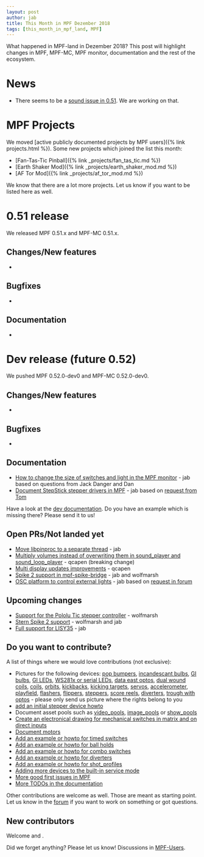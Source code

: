```yaml
---
layout: post
author: jab
title: This Month in MPF Dezember 2018
tags: [this_month_in_mpf_land, MPF]
---
```

What happened in MPF-land in Dezember 2018?
This post will highlight changes in MPF, MPF-MC, MPF monitor, documentation
and the rest of the ecosystem.

# News

* There seems to be a [sound issue in 0.51](https://groups.google.com/forum/#!topic/mpf-users/K6Q8l1K9ORE). We are working on that.

# MPF Projects

We moved [active publicly documented projects by MPF users]({% link projects.html %}).
Some new projects which joined the list this month:

* [Fan-Tas-Tic Pinball]({% link _projects/fan_tas_tic.md %})
* [Earth Shaker Mod]({% link _projects/earth_shaker_mod.md %})
* [AF Tor Mod]({% link _projects/af_tor_mod.md %})

We know that there are a lot more projects. Let us know if you want to be listed here as well.

# 0.51 release

We released MPF 0.51.x and MPF-MC 0.51.x.

## Changes/New features

* 
## Bugfixes

*

## Documentation

* 

# Dev release (future 0.52)

We pushed MPF 0.52.0-dev0 and MPF-MC 0.52.0-dev0.

## Changes/New features

* 
## Bugfixes

* 
## Documentation

* [How to change the size of switches and light in the MPF monitor](https://github.com/missionpinball/mpf-docs/commit/78bcd64254da3710423d5791ce6a067857c9c348) - jab based on questions from Jack Danger and Dan
* [Document StepStick stepper drivers in MPF](https://github.com/missionpinball/mpf-docs/commit/5f6b117f9e0cdae26514dc0e4d5846b83277a9e8) - jab based on [request from Tom](https://groups.google.com/forum/#!topic/mpf-users/ZgssCKBzvnA)

Have a look at the [dev documentation](http://docs.missionpinball.org/en/dev/).
Do you have an example which is missing there? Please send it to us!

## Open PRs/Not landed yet

* [Move libpinproc to a separate thread](https://github.com/missionpinball/mpf/pull/1195) - jab
* [Multiply volumes instead of overwriting them in sound_player and sound_loop_player](https://github.com/missionpinball/mpf-mc/pull/333) - qcapen (breaking change)
* [Multi display updates improvements](https://github.com/missionpinball/mpf-mc/pull/323) - qcapen
* [Spike 2 support in mpf-spike-bridge](https://github.com/missionpinball/mpf-spike-bridge/pull/1) - jab and wolfmarsh
* [OSC platform to control external lights](https://github.com/missionpinball/mpf/pull/1260) - jab based on [request in forum](https://groups.google.com/forum/#!topic/mpf-users/8JZbb_X__Rc)

## Upcoming changes

* [Support for the Pololu Tic stepper controller](https://github.com/missionpinball/mpf/issues/1217) - wolfmarsh
* [Stern Spike 2 support](https://github.com/missionpinball/mpf/issues/1246) - wolfmarsh and jab
* [Full support for LISY35](https://github.com/missionpinball/mpf/issues/1218) - jab

## Do you want to contribute?

A list of things where we would love contributions (not exclusive):

* Pictures for the following devices: [pop bumpers](http://docs.missionpinball.org/en/dev/mechs/pop_bumpers/index.html),
  [incandescant bulbs](http://docs.missionpinball.org/en/dev/mechs/lights/matrix_lights.html),
  [GI bulbs](http://docs.missionpinball.org/en/dev/mechs/lights/gis.html),
  [GI LEDs](http://docs.missionpinball.org/en/dev/mechs/lights/gis.html),
  [WS281x or serial LEDs](http://docs.missionpinball.org/en/dev/mechs/lights/leds.html),
  [data east optos](docs.missionpinball.org/en/dev/mechs/switches/optos.html),
  [dual wound coils](http://docs.missionpinball.org/en/dev/mechs/coils/dual_wound_coils.html),
  [coils](http://docs.missionpinball.org/en/dev/mechs/coils/index.html),
  [orbits](http://docs.missionpinball.org/en/dev/mechs/loops/index.html),
  [kickbacks](http://docs.missionpinball.org/en/dev/mechs/kickbacks/index.html),
  [kicking targets](http://docs.missionpinball.org/en/dev/mechs/targets/kicking_targets/index.html),
  [servos](http://docs.missionpinball.org/en/dev/mechs/servos/index.html),
  [accelerometer](http://docs.missionpinball.org/en/dev/mechs/accelerometers/index.html),
  [playfield](http://docs.missionpinball.org/en/dev/mechs/playfields/index.html),
  [flashers](http://docs.missionpinball.org/en/dev/mechs/lights/flashers.html),
  [flippers](http://docs.missionpinball.org/en/dev/mechs/flippers/index.html),
  [steppers](http://docs.missionpinball.org/en/dev/mechs/steppers/index.html),
  [score reels](http://docs.missionpinball.org/en/dev/mechs/score_reels/index.html),
  [diverters](http://docs.missionpinball.org/en/dev/mechs/diverters/index.html),
  [trough with optos](http://docs.missionpinball.org/en/dev/mechs/troughs/index.html) - please only send us picture where the rights belong to you
* [add an initial stepper device howto](http://docs.missionpinball.org/en/dev/mechs/steppers/index.html)
* Document asset pools such as [video_pools](http://docs.missionpinball.org/en/dev/config/video_pools.html), [image_pools](http://docs.missionpinball.org/en/dev/config/image_pools.html) or [show_pools](http://docs.missionpinball.org/en/dev/config/show_pools.html)
* [Create an electronical drawing for mechanical switches in matrix and on direct inputs](http://docs.missionpinball.org/en/dev/mechs/switches/mechanical_switches.html)
* [Document motors](http://docs.missionpinball.org/en/dev/mechs/motors/index.html)
* [Add an example or howto for timed switches](http://docs.missionpinball.org/en/dev/game_logic/timed_switches/index.html)
* [Add an example or howto for ball holds](http://docs.missionpinball.org/en/dev/game_logic/ball_holds/index.html)
* [Add an example or howto for combo switches](http://docs.missionpinball.org/en/dev/game_logic/combo_switches/index.html)
* [Add an example or howto for diverters](http://docs.missionpinball.org/en/dev/mechs/diverters/index.html)
* [Add an example or howto for shot_profiles](http://docs.missionpinball.org/en/dev/game_logic/shots/shot_profiles.html)
* [Adding more devices to the built-in service mode](https://github.com/missionpinball/mpf/issues/693)
* [More good first issues in MPF](https://github.com/missionpinball/mpf/issues?q=is%3Aissue+is%3Aopen+label%3A%22good+first+issue%22)
* [More TODOs in the documentation](http://docs.missionpinball.org/en/dev/search.html?q=help_us_to_write_it&check_keywords=yes&area=default)

Other contributions are welcome as well.
Those are meant as starting point.
Let us know in the [forum](https://groups.google.com/forum/#!forum/mpf-users)
if you want to work on something or got questions.

## New contributors

Welcome  and .

Did we forget anything? Please let us know!
Discussions in [MPF-Users](https://groups.google.com/forum/#!forum/mpf-users).

